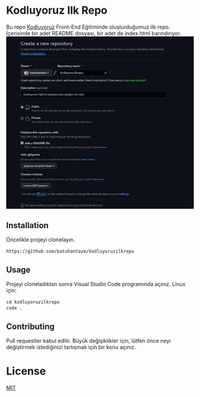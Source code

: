 # Kodluyoruz Ilk Repo

Bu repo [Kodluyoruz](http://https://www.kodluyoruz.org/) Front-End Eğitiminde oluşturduğumuz ilk repo. İçerisinde bir adet README dosyası, bir adet de index.html barındırıyor.
![](https://github.com/batuhantaze/kodluyoruzilkrepo/blob/main/a.PNG)
## Installation

Öncelikle projeyi clonelayın.
```
https://github.com/batuhantaze/kodluyoruzilkrepo
```
## Usage

Projeyi cloneladıktan sonra Visual Studio Code programında açınız.
Linux için:
```
cd kodluyoruzilkrepo
code .
```
## Contributing

Pull requestler kabul edilir. Büyük değişiklikler için, lütfen önce neyi değiştirmek istediğinizi tartışmak için bir konu açınız.
# License
[MIT](https://choosealicense.com/licenses/mit/)
